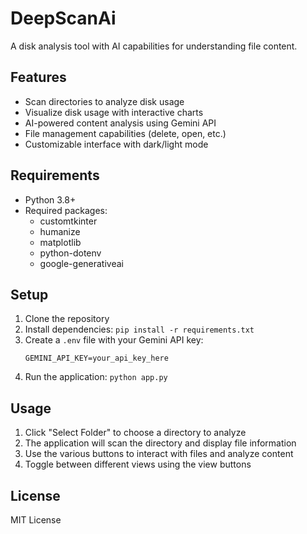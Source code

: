 # DeepScanAi

A disk analysis tool with AI capabilities for understanding file content.

## Features

- Scan directories to analyze disk usage
- Visualize disk usage with interactive charts
- AI-powered content analysis using Gemini API
- File management capabilities (delete, open, etc.)
- Customizable interface with dark/light mode

## Requirements

- Python 3.8+
- Required packages:
  - customtkinter
  - humanize
  - matplotlib
  - python-dotenv
  - google-generativeai

## Setup

1. Clone the repository
2. Install dependencies: `pip install -r requirements.txt`
3. Create a `.env` file with your Gemini API key:
   ```
   GEMINI_API_KEY=your_api_key_here
   ```
4. Run the application: `python app.py`

## Usage

1. Click "Select Folder" to choose a directory to analyze
2. The application will scan the directory and display file information
3. Use the various buttons to interact with files and analyze content
4. Toggle between different views using the view buttons

## License

MIT License
